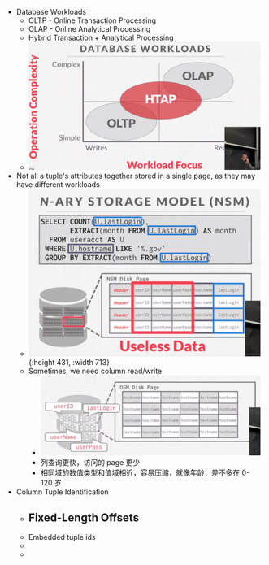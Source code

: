 - Database Workloads
	- OLTP - Online Transaction Processing
	- OLAP - Online Analytical Processing
	- Hybrid Transaction + Analytical Processing
	- ![image.png](../assets/image_1690084247548_0.png)
- Not all a tuple's attributes together stored in a single page, as they may have different workloads
	- ![image.png](../assets/image_1690085285962_0.png){:height 431, :width 713}
	- Sometimes, we need column read/write
		- ![image.png](../assets/image_1690085732546_0.png)
		- 列查询更快，访问的 page 更少
		- 相同域的数值类型和值域相近，容易压缩，就像年龄，差不多在 0-120 岁
- Column Tuple Identification
	- Fixed-Length Offsets
		-
	- Embedded tuple ids
	-
	-